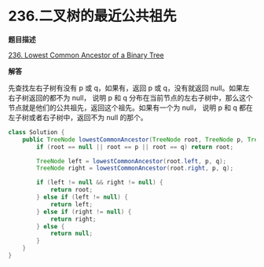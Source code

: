 # 236.二叉树的最近公共祖先

**题目描述**

[236. Lowest Common Ancestor of a Binary Tree](https://leetcode-cn.com/problems/lowest-common-ancestor-of-a-binary-tree/)

**解答**

先查找左右子树有没有 p 或 q，如果有，返回 p 或 q，没有就返回 null。如果左右子树返回的都不为 null， 说明 p 和 q 分布在当前节点的左右子树中，那么这个节点就是他们的公共祖先，返回这个祖先。如果有一个为 null， 说明 p 和 q 都在左子树或者右子树中，返回不为 null 的那个。

```java
class Solution {
    public TreeNode lowestCommonAncestor(TreeNode root, TreeNode p, TreeNode q) {
        if (root == null || root == p || root == q) return root;

        TreeNode left = lowestCommonAncestor(root.left, p, q);
        TreeNode right = lowestCommonAncestor(root.right, p, q);

        if (left != null && right != null) {
            return root;
        } else if (left != null) {
            return left;
        } else if (right != null) {
            return right;
        } else {
            return null;
        }
    }
}
```